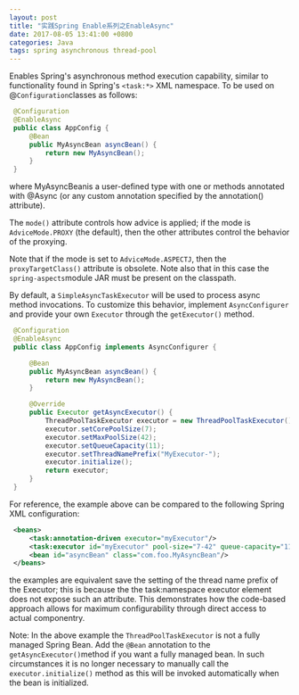 ```yaml
---
layout: post
title: "实践Spring Enable系列之EnableAsync"
date: 2017-08-05 13:41:00 +0800
categories: Java
tags: spring asynchronous thread-pool
---
```


Enables Spring's asynchronous method execution capability, similar to functionality found in Spring's `<task:*>` XML namespace. To be used on @`Configuration`classes as follows:

```java
 @Configuration
 @EnableAsync
 public class AppConfig {
     @Bean
     public MyAsyncBean asyncBean() {
         return new MyAsyncBean();
     }
 }
```

where MyAsyncBeanis a user-defined type with one or methods annotated with @Async (or any custom annotation specified by the annotation() attribute).

The `mode()` attribute controls how advice is applied; if the mode is `AdviceMode.PROXY` (the default), then the other attributes control the behavior of the proxying.

Note that if the mode is set to `AdviceMode.ASPECTJ`, then the `proxyTargetClass()` attribute is obsolete. Note also that in this case the `spring-aspects`module JAR must be present on the classpath.

By default, a `SimpleAsyncTaskExecutor` will be used to process async method invocations. To customize this behavior, implement `AsyncConfigurer` and provide your own `Executor` through the `getExecutor()` method.

```java
 @Configuration
 @EnableAsync
 public class AppConfig implements AsyncConfigurer {

     @Bean
     public MyAsyncBean asyncBean() {
         return new MyAsyncBean();
     }

     @Override
     public Executor getAsyncExecutor() {
         ThreadPoolTaskExecutor executor = new ThreadPoolTaskExecutor();
         executor.setCorePoolSize(7);
         executor.setMaxPoolSize(42);
         executor.setQueueCapacity(11);
         executor.setThreadNamePrefix("MyExecutor-");
         executor.initialize();
         return executor;
     }
 }
```

For reference, the example above can be compared to the following Spring XML configuration:

```xml
 <beans>
     <task:annotation-driven executor="myExecutor"/>
     <task:executor id="myExecutor" pool-size="7-42" queue-capacity="11"/>
     <bean id="asyncBean" class="com.foo.MyAsyncBean"/>
 </beans>
```

the examples are equivalent save the setting of the thread name prefix of the Executor; this is because the the task:namespace executor element does not expose such an attribute. This demonstrates how the code-based approach allows for maximum configurability through direct access to actual componentry.

Note: In the above example the `ThreadPoolTaskExecutor` is not a fully managed Spring Bean. Add the `@Bean` annotation to the `getAsyncExecutor()`method if you want a fully managed bean. In such circumstances it is no longer necessary to manually call the `executor.initialize()` method as this will be invoked automatically when the bean is initialized.